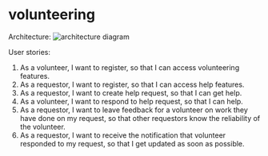 # volunteering
Architecture: 
![architecture diagram](https://github.com/aikerimm/volunteer/blob/master/diagrams/volunteer_24052020.PNG)

User stories:
1. As a volunteer, I want to register, so that I can access volunteering features.
2. As a requestor, I want to register, so that I can access help features.
3. As a requestor, I want to create help request, so that I can get help.
4. As a volunteer, I want to respond to help request, so that I can help.
5. As a requestor, I want to leave feedback for a volunteer on work they have done on my request, so that other requestors know the reliability of the volunteer.
6. As a requestor, I want to receive the notification that volunteer responded to my request, so that I get updated as soon as possible.
